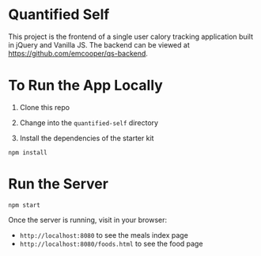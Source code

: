 # Quantified Self

This project is the frontend of a single user calory tracking application built in jQuery and Vanilla JS. The backend can be viewed at https://github.com/emcooper/qs-backend.

# To Run the App Locally
1. Clone this repo

2. Change into the `quantified-self` directory

3. Install the dependencies of the starter kit

  ```shell
  npm install
  ```

# Run the Server

```
npm start
```

Once the server is running, visit in your browser:

* `http://localhost:8080` to see the meals index page
* `http://localhost:8080/foods.html` to see the food page


